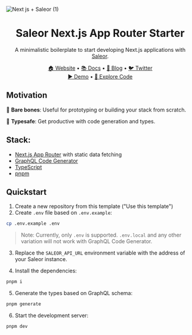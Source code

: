 ![Next js + Saleor (1)](https://user-images.githubusercontent.com/44495184/210545042-0537d49f-6ab8-4e52-af75-225370789c2b.png)

<div align="center">
  <h1>Saleor Next.js App Router Starter</h1>
</div>

<div align="center">
  <p>A minimalistic boilerplate to start developing Next.js applications with <a href="https://github.com/saleor/saleor">Saleor</a>.</p>
</div>

<div align="center">
  <a href="https://saleor.io/">🏠 Website</a>
  <span> • </span>
  <a href="https://docs.saleor.io/docs/3.x/">📚 Docs</a>
  <span> • </span>
  <a href="https://saleor.io/blog/">📰 Blog</a>
  <span> • </span>
  <a href="https://twitter.com/getsaleor">🐦 Twitter</a>
</div>

<div align="center">
  <a href="https://demo.saleor.io/">▶️ Demo</a>
   <span> • </span>
  <a href="https://githubbox.com/saleor/saleor-dashboard">🔎 Explore Code</a>
</div>

## Motivation

🤏 **Bare bones**: Useful for prototyping or building your stack from scratch.

💪 **Typesafe**: Get productive with code generation and types.

## Stack:

- [Next.js App Router](https://nextjs.org/) with static data fetching
- [GraphQL Code Generator](https://the-guild.dev/graphql/codegen)
- [TypeScript](https://www.typescriptlang.org/)
- [pnpm](https://pnpm.io/)

## Quickstart

1. Create a new repository from this template ("Use this template")
2. Create `.env` file based on `.env.example`:

```bash
cp .env.example .env
```

> Note: Currently, only `.env` is supported. `.env.local` and any other variation will not work with GraphQL Code Generator.

3. Replace the `SALEOR_API_URL` environment variable with the address of your Saleor instance.

4. Install the dependencies:

```bash
pnpm i
```

5. Generate the types based on GraphQL schema:

```bash
pnpm generate
```

6. Start the development server:

```bash
pnpm dev
```
